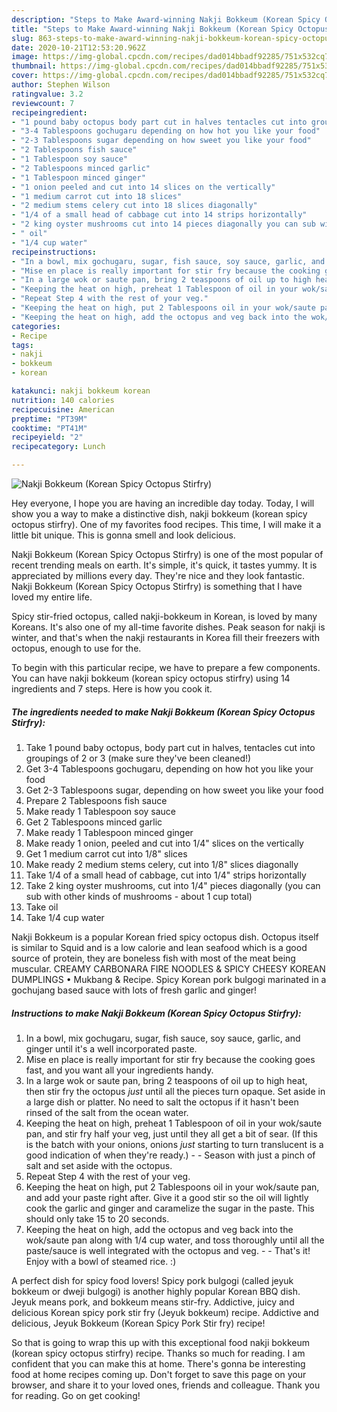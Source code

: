 ```yaml
---
description: "Steps to Make Award-winning Nakji Bokkeum (Korean Spicy Octopus Stirfry)"
title: "Steps to Make Award-winning Nakji Bokkeum (Korean Spicy Octopus Stirfry)"
slug: 863-steps-to-make-award-winning-nakji-bokkeum-korean-spicy-octopus-stirfry
date: 2020-10-21T12:53:20.962Z
image: https://img-global.cpcdn.com/recipes/dad014bbadf92285/751x532cq70/nakji-bokkeum-korean-spicy-octopus-stirfry-recipe-main-photo.jpg
thumbnail: https://img-global.cpcdn.com/recipes/dad014bbadf92285/751x532cq70/nakji-bokkeum-korean-spicy-octopus-stirfry-recipe-main-photo.jpg
cover: https://img-global.cpcdn.com/recipes/dad014bbadf92285/751x532cq70/nakji-bokkeum-korean-spicy-octopus-stirfry-recipe-main-photo.jpg
author: Stephen Wilson
ratingvalue: 3.2
reviewcount: 7
recipeingredient:
- "1 pound baby octopus body part cut in halves tentacles cut into groupings of 2 or 3 make sure theyve been cleaned"
- "3-4 Tablespoons gochugaru depending on how hot you like your food"
- "2-3 Tablespoons sugar depending on how sweet you like your food"
- "2 Tablespoons fish sauce"
- "1 Tablespoon soy sauce"
- "2 Tablespoons minced garlic"
- "1 Tablespoon minced ginger"
- "1 onion peeled and cut into 14 slices on the vertically"
- "1 medium carrot cut into 18 slices"
- "2 medium stems celery cut into 18 slices diagonally"
- "1/4 of a small head of cabbage cut into 14 strips horizontally"
- "2 king oyster mushrooms cut into 14 pieces diagonally you can sub with other kinds of mushrooms  about 1 cup total"
- " oil"
- "1/4 cup water"
recipeinstructions:
- "In a bowl, mix gochugaru, sugar, fish sauce, soy sauce, garlic, and ginger until it&#39;s a well incorporated paste."
- "Mise en place is really important for stir fry because the cooking goes fast, and you want all your ingredients handy."
- "In a large wok or saute pan, bring 2 teaspoons of oil up to high heat, then stir fry the octopus *just* until all the pieces turn opaque. Set aside in a large dish or platter. No need to salt the octopus if it hasn&#39;t been rinsed of the salt from the ocean water."
- "Keeping the heat on high, preheat 1 Tablespoon of oil in your wok/saute pan, and stir fry half your veg, just until they all get a bit of sear. (If this is the batch with your onions, onions *just* starting to turn translucent is a good indication of when they&#39;re ready.)  Season with just a pinch of salt and set aside with the octopus."
- "Repeat Step 4 with the rest of your veg."
- "Keeping the heat on high, put 2 Tablespoons oil in your wok/saute pan, and add your paste right after. Give it a good stir so the oil will lightly cook the garlic and ginger and caramelize the sugar in the paste. This should only take 15 to 20 seconds."
- "Keeping the heat on high, add the octopus and veg back into the wok/saute pan along with 1/4 cup water, and toss thoroughly until all the paste/sauce is well integrated with the octopus and veg.  That&#39;s it! Enjoy with a bowl of steamed rice. :)"
categories:
- Recipe
tags:
- nakji
- bokkeum
- korean

katakunci: nakji bokkeum korean 
nutrition: 140 calories
recipecuisine: American
preptime: "PT39M"
cooktime: "PT41M"
recipeyield: "2"
recipecategory: Lunch

---
```



![Nakji Bokkeum (Korean Spicy Octopus Stirfry)](https://img-global.cpcdn.com/recipes/dad014bbadf92285/751x532cq70/nakji-bokkeum-korean-spicy-octopus-stirfry-recipe-main-photo.jpg)

Hey everyone, I hope you are having an incredible day today. Today, I will show you a way to make a distinctive dish, nakji bokkeum (korean spicy octopus stirfry). One of my favorites food recipes. This time, I will make it a little bit unique. This is gonna smell and look delicious.

Nakji Bokkeum (Korean Spicy Octopus Stirfry) is one of the most popular of recent trending meals on earth. It's simple, it's quick, it tastes yummy. It is appreciated by millions every day. They're nice and they look fantastic. Nakji Bokkeum (Korean Spicy Octopus Stirfry) is something that I have loved my entire life.

Spicy stir-fried octopus, called nakji-bokkeum in Korean, is loved by many Koreans. It&#39;s also one of my all-time favorite dishes. Peak season for nakji is winter, and that&#39;s when the nakji restaurants in Korea fill their freezers with octopus, enough to use for the.


To begin with this particular recipe, we have to prepare a few components. You can have nakji bokkeum (korean spicy octopus stirfry) using 14 ingredients and 7 steps. Here is how you cook it.

<!--inarticleads1-->

##### The ingredients needed to make Nakji Bokkeum (Korean Spicy Octopus Stirfry):

1. Take 1 pound baby octopus, body part cut in halves, tentacles cut into groupings of 2 or 3 (make sure they&#39;ve been cleaned!)
1. Get 3-4 Tablespoons gochugaru, depending on how hot you like your food
1. Get 2-3 Tablespoons sugar, depending on how sweet you like your food
1. Prepare 2 Tablespoons fish sauce
1. Make ready 1 Tablespoon soy sauce
1. Get 2 Tablespoons minced garlic
1. Make ready 1 Tablespoon minced ginger
1. Make ready 1 onion, peeled and cut into 1/4&#34; slices on the vertically
1. Get 1 medium carrot cut into 1/8&#34; slices
1. Make ready 2 medium stems celery, cut into 1/8&#34; slices diagonally
1. Take 1/4 of a small head of cabbage, cut into 1/4&#34; strips horizontally
1. Take 2 king oyster mushrooms, cut into 1/4&#34; pieces diagonally (you can sub with other kinds of mushrooms - about 1 cup total)
1. Take  oil
1. Take 1/4 cup water


Nakji Bokkeum is a popular Korean fried spicy octopus dish. Octopus itself is similar to Squid and is a low calorie and lean seafood which is a good source of protein, they are boneless fish with most of the meat being muscular. CREAMY CARBONARA FIRE NOODLES &amp; SPICY CHEESY KOREAN DUMPLINGS • Mukbang &amp; Recipe. Spicy Korean pork bulgogi marinated in a gochujang based sauce with lots of fresh garlic and ginger! 

<!--inarticleads2-->

##### Instructions to make Nakji Bokkeum (Korean Spicy Octopus Stirfry):

1. In a bowl, mix gochugaru, sugar, fish sauce, soy sauce, garlic, and ginger until it&#39;s a well incorporated paste.
1. Mise en place is really important for stir fry because the cooking goes fast, and you want all your ingredients handy.
1. In a large wok or saute pan, bring 2 teaspoons of oil up to high heat, then stir fry the octopus *just* until all the pieces turn opaque. Set aside in a large dish or platter. No need to salt the octopus if it hasn&#39;t been rinsed of the salt from the ocean water.
1. Keeping the heat on high, preheat 1 Tablespoon of oil in your wok/saute pan, and stir fry half your veg, just until they all get a bit of sear. (If this is the batch with your onions, onions *just* starting to turn translucent is a good indication of when they&#39;re ready.) -  - Season with just a pinch of salt and set aside with the octopus.
1. Repeat Step 4 with the rest of your veg.
1. Keeping the heat on high, put 2 Tablespoons oil in your wok/saute pan, and add your paste right after. Give it a good stir so the oil will lightly cook the garlic and ginger and caramelize the sugar in the paste. This should only take 15 to 20 seconds.
1. Keeping the heat on high, add the octopus and veg back into the wok/saute pan along with 1/4 cup water, and toss thoroughly until all the paste/sauce is well integrated with the octopus and veg. -  - That&#39;s it! Enjoy with a bowl of steamed rice. :)


A perfect dish for spicy food lovers! Spicy pork bulgogi (called jeyuk bokkeum or dweji bulgogi) is another highly popular Korean BBQ dish. Jeyuk means pork, and bokkeum means stir-fry. Addictive, juicy and delicious Korean spicy pork stir fry (Jeyuk bokkeum) recipe. Addictive and delicious, Jeyuk Bokkeum (Korean Spicy Pork Stir fry) recipe! 

So that is going to wrap this up with this exceptional food nakji bokkeum (korean spicy octopus stirfry) recipe. Thanks so much for reading. I am confident that you can make this at home. There's gonna be interesting food at home recipes coming up. Don't forget to save this page on your browser, and share it to your loved ones, friends and colleague. Thank you for reading. Go on get cooking!
